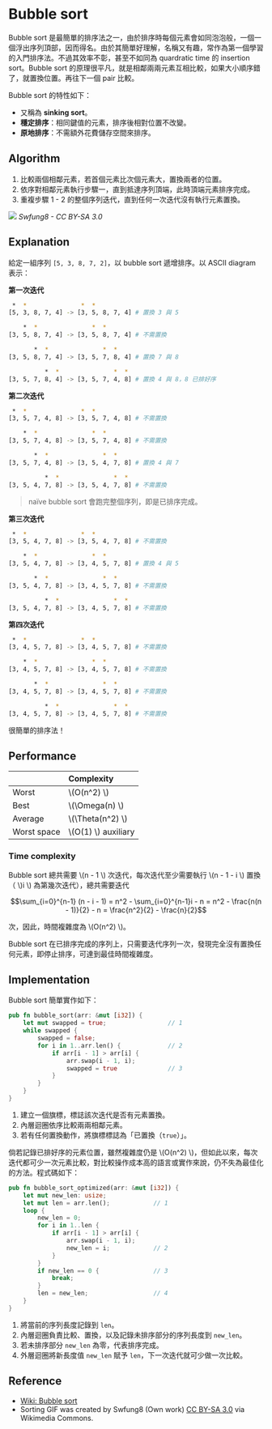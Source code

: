 # Bubble sort

Bubble sort 是最簡單的排序法之一，由於排序時每個元素會如同泡泡般，一個一個浮出序列頂部，因而得名。由於其簡單好理解，名稱又有趣，常作為第一個學習的入門排序法。不過其效率不彰，甚至不如同為 quardratic time 的 insertion sort。Bubble sort 的原理很平凡，就是相鄰兩兩元素互相比較，如果大小順序錯了，就置換位置。再往下一個 pair 比較。

Bubble sort 的特性如下：

- 又稱為 **sinking sort**。
- **穩定排序**：相同鍵值的元素，排序後相對位置不改變。
- **原地排序**：不需額外花費儲存空間來排序。

## Algorithm

1. 比較兩個相鄰元素，若首個元素比次個元素大，置換兩者的位置。
2. 依序對相鄰元素執行步驟一，直到抵達序列頂端，此時頂端元素排序完成。
3. 重複步驟 1 - 2 的整個序列迭代，直到任何一次迭代沒有執行元素置換。

![](https://upload.wikimedia.org/wikipedia/commons/c/c8/Bubble-sort-example-300px.gif)
_Swfung8 - CC BY-SA 3.0_

## Explanation

給定一組序列 `[5, 3, 8, 7, 2]`，以 bubble sort 遞增排序。以 ASCII diagram 表示：

**第一次迭代**

```bash
 *  *               *  *
[5, 3, 8, 7, 4] -> [3, 5, 8, 7, 4] # 置換 3 與 5

    *  *               *  *
[3, 5, 8, 7, 4] -> [3, 5, 8, 7, 4] # 不需置換

       *  *               *  *
[3, 5, 8, 7, 4] -> [3, 5, 7, 8, 4] # 置換 7 與 8

          *  *               *  *
[3, 5, 7, 8, 4] -> [3, 5, 7, 4, 8] # 置換 4 與 8，8 已排好序
```

**第二次迭代**

```bash
 *  *               *  *
[3, 5, 7, 4, 8] -> [3, 5, 7, 4, 8] # 不需置換

    *  *               *  *
[3, 5, 7, 4, 8] -> [3, 5, 7, 4, 8] # 不需置換

       *  *               *  *
[3, 5, 7, 4, 8] -> [3, 5, 4, 7, 8] # 置換 4 與 7

          *  *               *  *
[3, 5, 4, 7, 8] -> [3, 5, 4, 7, 8] # 不需置換
```
> naïve bubble sort 會跑完整個序列，即是已排序完成。

**第三次迭代**

```bash
 *  *               *  *
[3, 5, 4, 7, 8] -> [3, 5, 4, 7, 8] # 不需置換

    *  *               *  *
[3, 5, 4, 7, 8] -> [3, 4, 5, 7, 8] # 置換 4 與 5

       *  *               *  *
[3, 5, 4, 7, 8] -> [3, 4, 5, 7, 8] # 不需置換

          *  *               *  *
[3, 5, 4, 7, 8] -> [3, 4, 5, 7, 8] # 不需置換
```

**第四次迭代**

```bash
 *  *               *  *
[3, 4, 5, 7, 8] -> [3, 4, 5, 7, 8] # 不需置換

    *  *               *  *
[3, 4, 5, 7, 8] -> [3, 4, 5, 7, 8] # 不需置換

       *  *               *  *
[3, 4, 5, 7, 8] -> [3, 4, 5, 7, 8] # 不需置換

          *  *               *  *
[3, 4, 5, 7, 8] -> [3, 4, 5, 7, 8] # 不需置換
```

很簡單的排序法！

## Performance

|              | Complexity       |
| :----------- | :--------------- |
| Worst        | \\(O(n^2) \\)         |
| Best         | \\(\Omega(n) \\)      |
| Average      | \\(\Theta(n^2) \\)    |
| Worst space  | \\(O(1) \\) auxiliary |

### Time complexity

Bubble sort 總共需要 \\(n - 1 \\) 次迭代，每次迭代至少需要執行 \\(n - 1 - i \\) 置換（ \\)i \\) 為第幾次迭代），總共需要迭代

$$\sum_{i=0}^{n-1} (n - i - 1) = n^2 - \sum_{i=0}^{n-1}i - n = n^2 - \frac{n(n - 1)}{2} - n = \frac{n^2}{2} - \frac{n}{2}$$

次，因此，時間複雜度為 \\(O(n^2) \\)。

Bubble sort 在已排序完成的序列上，只需要迭代序列一次，發現完全沒有置換任何元素，即停止排序，可達到最佳時間複雜度。

## Implementation

Bubble sort 簡單實作如下：

```rust
pub fn bubble_sort(arr: &mut [i32]) {
    let mut swapped = true;                 // 1
    while swapped {
        swapped = false;
        for i in 1..arr.len() {             // 2
            if arr[i - 1] > arr[i] {
                arr.swap(i - 1, i);
                swapped = true              // 3
            }
        }
    }
}
```

1. 建立一個旗標，標誌該次迭代是否有元素置換。
2. 內層迴圈依序比較兩兩相鄰元素。
3. 若有任何置換動作，將旗標標誌為「已置換（`true`）」。

倘若記錄已排好序的元素位置，雖然複雜度仍是 \\(O(n^2) \\)，但如此以來，每次迭代都可少一次元素比較，對比較操作成本高的語言或實作來說，仍不失為最佳化的方法。程式碼如下：

```rust
pub fn bubble_sort_optimized(arr: &mut [i32]) {
    let mut new_len: usize;
    let mut len = arr.len();            // 1
    loop {
        new_len = 0;
        for i in 1..len {
            if arr[i - 1] > arr[i] {
                arr.swap(i - 1, i);
                new_len = i;            // 2
            }
        }
        if new_len == 0 {               // 3
            break;
        }
        len = new_len;                  // 4
    }
}
```

1. 將當前的序列長度記錄到 `len`。
2. 內層迴圈負責比較、置換，以及記錄未排序部分的序列長度到 `new_len`。
3. 若未排序部分 `new_len` 為零，代表排序完成。
4. 外層迴圈將新長度值 `new_len` 賦予 `len`，下一次迭代就可少做一次比較。

## Reference

- [Wiki: Bubble sort](https://en.wikipedia.org/wiki/Bubble_sort)
- Sorting GIF was created by Swfung8 (Own work) [CC BY-SA 3.0](https://creativecommons.org/licenses/by-sa/3.0) via Wikimedia Commons.
